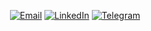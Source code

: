 <p align="center">
  <a href="mailto:elapr943@gmail.com"><img alt="Email" src="https://img.shields.io/badge/-Email-9cf?style=flat-square&logo=Gmail&logoColor=white"></a>
  <a href="https://www.linkedin.com/in/alena-mikhnevich-79bbb6295/"><img alt="LinkedIn" src="https://img.shields.io/badge/-LinkedIn-blue?style=flat-square&logo=Linkedin&logoColor=white"></a>
  <a href="https://t.me/alenok_tee"><img alt="Telegram" src="https://img.shields.io/badge/-Telegram-white?style=flat-square&logo=Telegram&logoColor=blue"
</p>
